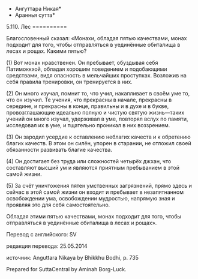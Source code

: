 * Ангуттара Никая*
* Араннья сутта*

5\.110\. Лес
\=\=\=\=\=\=\=\=\=\=

Благословенный сказал: «Монахи, обладая пятью качествами, монах подходит для того, чтобы отправляться в уединённые обиталища в лесах и рощах\. Какими пятью?

\(1\) Вот монах нравственен\. Он пребывает, обуздывая себя Патимоккхой, обладая хорошим поведением и подобающими средствами, видя опасность в мельчайших проступках\. Возложив на себя правила тренировки, он тренируется в них\.

\(2\) Он много изучал, помнит то, что учил, накапливает в своём уме то, что он изучил\. Те учения, что прекрасны в начале, прекрасны в середине, и прекрасны в конце, правильны и в духе и в букве, провозглашающие идеально полную и чистую святую жизнь—таких учений он много изучал, удерживал в уме, повторял вслух по памяти, исследовал их в уме, и тщательно проникал в них воззрением\.

\(3\) Он зародил усердие к оставлению неблагих качеств и к обретению благих качеств\. В этом он силён, упорен в старании, не отложил своей обязанности развивать благие качества\.

\(4\) Он достигает без труда или сложностей четырёх джхан, что составляют высший ум и являются приятным пребыванием в этой самой жизни\.

\(5\) За счёт уничтожения пятен умственных загрязнений, прямо здесь и сейчас в этой самой жизни он входит и пребывает в незапятнанном освобождении ума, освобождении мудростью, напрямую зная и проявляя это для себя самостоятельно\.

Обладая этими пятью качествами, монах подходит для того, чтобы отправляться в уединённые обиталища в лесах и рощах»\.

Перевод с английского: SV

редакция перевода: 25\.05\.2014

источник: Anguttara Nikaya by Bhikkhu Bodhi, p\. 735

Prepared for SuttaCentral by Aminah Borg\-Luck\.